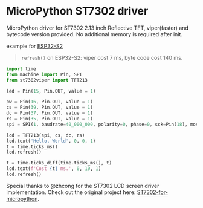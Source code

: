 # MicroPython ST7302 driver
MicroPython driver for ST7302 2.13 inch Reflective TFT, viper(faster) and bytecode version provided. No additional memory is required after init. 

example for [ESP32-S2](https://micropython.org/download/LOLIN_S2_MINI/)

> `refresh()` on ESP32-S2: viper cost 7 ms, byte code cost 140 ms.

```python
import time
from machine import Pin, SPI
from st7302viper import TFT213

led = Pin(15, Pin.OUT, value = 1)

pw = Pin(16, Pin.OUT, value = 1)
cs = Pin(39, Pin.OUT, value = 1)
dc = Pin(37, Pin.OUT, value = 1)
rs = Pin(35, Pin.OUT, value = 1)
spi = SPI(1, baudrate=40_000_000, polarity=0, phase=0, sck=Pin(18), mosi=Pin(33), miso=Pin(17))

lcd = TFT213(spi, cs, dc, rs)
lcd.text('Hello, World', 0, 0, 1)
t = time.ticks_ms()
lcd.refresh()

t = time.ticks_diff(time.ticks_ms(), t)
lcd.text(f'Cost {t} ms.', 0, 10, 1)
lcd.refresh()
```

Special thanks to @zhcong for the ST7302 LCD screen driver implementation.
Check out the original project here: [ST7302-for-micropython](https://github.com/zhcong/ST7302-for-micropython).

